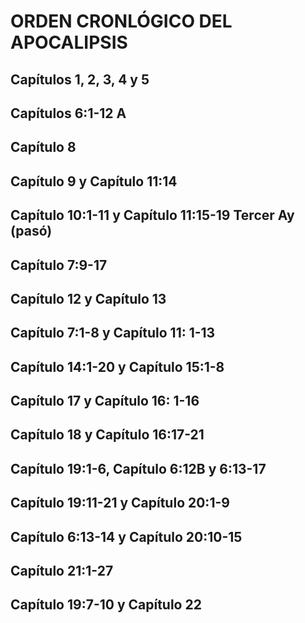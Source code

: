 # ORDEN CRONLÓGICO DEL APOCALIPSIS

## Capítulos 1, 2, 3, 4 y 5

## Capítulos 6:1-12 A

## Capítulo 8

## Capítulo 9 y Capítulo 11:14

## Capítulo 10:1-11 y Capítulo 11:15-19 Tercer Ay (pasó)

## Capítulo 7:9-17

## Capítulo 12 y Capítulo 13

## Capítulo 7:1-8 y Capítulo 11: 1-13

## Capítulo 14:1-20 y Capítulo 15:1-8

## Capítulo 17 y Capítulo 16: 1-16

## Capítulo 18 y Capítulo 16:17-21

## Capítulo 19:1-6, Capítulo 6:12B y 6:13-17

## Capítulo 19:11-21 y Capítulo 20:1-9

## Capítulo 6:13-14 y Capítulo 20:10-15

## Capítulo 21:1-27

## Capítulo 19:7-10 y Capítulo 22
